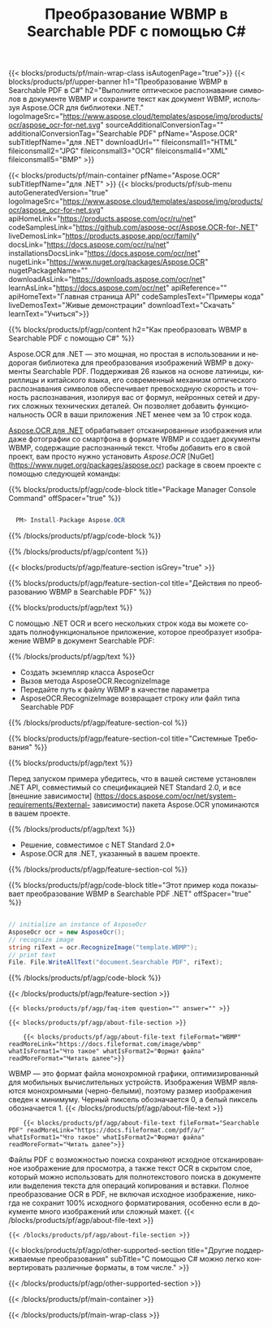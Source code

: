 ﻿---
title: Преобразование WBMP в Searchable PDF с помощью C# 
weight: 3920
url: /ru/net/conversion/wbmp-to-searchable_pdf/ 
lang: ru
langdirlevel: 2
locales: ja,it,ru,de,es,fr,nl,id,lt,pl,pt,vi,tr,ko
description: Пример кода для преобразования WBMP в Searchable PDF C#. Используйте пример кода API для пакетного преобразования файлов WBMP в Searchable PDF в VB.NET, Asp.NET или любом приложении на основе .NET.
---

{{< blocks/products/pf/main-wrap-class isAutogenPage="true">}}
{{< blocks/products/pf/upper-banner h1="Преобразование WBMP в Searchable PDF в C#" h2="Выполните оптическое распознавание символов в документе WBMP и сохраните текст как документ WBMP, используя Aspose.OCR для библиотеки .NET." logoImageSrc="https://www.aspose.cloud/templates/aspose/img/products/ocr/aspose_ocr-for-net.svg" sourceAdditionalConversionTag="" additionalConversionTag="Searchable PDF" pfName="Aspose.OCR" subTitlepfName="для .NET" downloadUrl="" fileiconsmall1="HTML" fileiconsmall2="JPG" fileiconsmall3="OCR" fileiconsmall4="XML" fileiconsmall5="BMP" >}}


{{< blocks/products/pf/main-container pfName="Aspose.OCR" subTitlepfName="для .NET" >}}
{{< blocks/products/pf/sub-menu autoGeneratedVersion="true" logoImageSrc="https://www.aspose.cloud/templates/aspose/img/products/ocr/aspose_ocr-for-net.svg" apiHomeLink="https://products.aspose.com/ocr/ru/net" codeSamplesLink="https://github.com/aspose-ocr/Aspose.OCR-for-.NET" liveDemosLink="https://products.aspose.app/ocr/family" docsLink="https://docs.aspose.com/ocr/ru/net" installationsDocsLink="https://docs.aspose.com/ocr/net" nugetLink="https://www.nuget.org/packages/Aspose.OCR" nugetPackageName="" downloadAsLink="https://downloads.aspose.com/ocr/net" learnAsLink="https://docs.aspose.com/ocr/net" apiReference="" apiHomeText="Главная страница API" codeSamplesText="Примеры кода" liveDemosText="Живые демонстрации" downloadText="Скачать" learnText="Учиться">}}

{{% blocks/products/pf/agp/content h2="Как преобразовать WBMP в Searchable PDF с помощью C#" %}}

Aspose.OCR для .NET — это мощная, но простая в использовании и недорогая библиотека для преобразования изображений WBMP в документы Searchable PDF. Поддерживая 26 языков на основе латиницы, кириллицы и китайского языка, его современный механизм оптического распознавания символов обеспечивает превосходную скорость и точность распознавания, изолируя вас от формул, нейронных сетей и других сложных технических деталей. Он позволяет добавить функциональность OCR в ваши приложения .NET менее чем за 10 строк кода.

[Aspose.OCR для .NET](https://products.aspose.com/ocr/net)
 обрабатывает отсканированные изображения или даже фотографии со смартфона в формате WBMP и создает документы WBMP, содержащие распознанный текст. Чтобы добавить его в свой проект, вам просто нужно установить *Aspose.OCR*
 [NuGet] (https://www.nuget.org/packages/aspose.ocr)
 package в своем проекте с помощью следующей команды:

{{% blocks/products/pf/agp/code-block title="Package Manager Console Command" offSpacer="true" %}}

```cs

  PM> Install-Package Aspose.OCR

```

{{% /blocks/products/pf/agp/code-block %}}

{{% /blocks/products/pf/agp/content %}}

{{< blocks/products/pf/agp/feature-section isGrey="true" >}}

{{% blocks/products/pf/agp/feature-section-col title="Действия по преобразованию WBMP в Searchable PDF" %}}

{{% blocks/products/pf/agp/text %}}

С помощью .NET OCR и всего нескольких строк кода вы можете создать полнофункциональное приложение, которое преобразует изображение WBMP в документ Searchable PDF:

{{% /blocks/products/pf/agp/text %}}

+ Создать экземпляр класса AsposeOcr
+ Вызов метода AsposeOCR.RecognizeImage
+ Передайте путь к файлу WBMP в качестве параметра
+ AsposeOCR.RecognizeImage возвращает строку или файл типа Searchable PDF

{{% /blocks/products/pf/agp/feature-section-col %}}

{{% blocks/products/pf/agp/feature-section-col title="Системные Требования" %}}

{{% blocks/products/pf/agp/text %}}

Перед запуском примера убедитесь, что в вашей системе установлен .NET API, совместимый со спецификацией NET Standard 2.0, и все [внешние зависимости] (https://docs.aspose.com/ocr/net/system-requirements/#external- зависимости) пакета Aspose.OCR упоминаются в вашем проекте.

{{% /blocks/products/pf/agp/text %}}

- Решение, совместимое с NET Standard 2.0+
- Aspose.OCR для .NET, указанный в вашем проекте.

{{% /blocks/products/pf/agp/feature-section-col %}}

{{% blocks/products/pf/agp/code-block title="Этот пример кода показывает преобразование WBMP в Searchable PDF .NET" offSpacer="true" %}}

```cs

// initialize an instance of AsposeOcr
AsposeOcr ocr = new AsposeOcr();
// recognize image
string riText = ocr.RecognizeImage("template.WBMP");
// print text
File. File.WriteAllText("document.Searchable PDF", riText);

```

{{% /blocks/products/pf/agp/code-block %}}

{{< /blocks/products/pf/agp/feature-section >}}

    {{< blocks/products/pf/agp/faq-item question="" answer="" >}}

    {{< blocks/products/pf/agp/about-file-section >}}
       
        {{< blocks/products/pf/agp/about-file-text fileFormat="WBMP" readMoreLink="https://docs.fileformat.com/image/wbmp" whatIsFormat1="Что такое" whatIsFormat2="Формат файла" readMoreFormat="Читать далее">}}
WBMP — это формат файла монохромной графики, оптимизированный для мобильных вычислительных устройств.
Изображения WBMP являются монохромными (черно-белыми), поэтому размер изображения сведен к минимуму. Черный пиксель обозначается 0, а белый пиксель обозначается 1.
        {{< /blocks/products/pf/agp/about-file-text >}}

        {{< blocks/products/pf/agp/about-file-text fileFormat="Searchable PDF" readMoreLink="https://docs.fileformat.com/pdf/a/" whatIsFormat1="Что такое" whatIsFormat2="Формат файла" readMoreFormat="Читать далее">}}
Файлы PDF с возможностью поиска сохраняют исходное отсканированное изображение для просмотра, а также текст OCR в скрытом слое, который можно использовать для полнотекстового поиска в документе или выделения текста для операций копирования и вставки.
Полное преобразование OCR в PDF, не включая исходное изображение, никогда не сохранит 100% исходного форматирования, особенно если в документе много изображений или сложный макет.
        {{< /blocks/products/pf/agp/about-file-text >}}

    {{< /blocks/products/pf/agp/about-file-section >}}

<!-- aboutfile Ends -->

{{< blocks/products/pf/agp/other-supported-section title="Другие поддерживаемые преобразования" subTitle="С помощью C# можно легко конвертировать различные форматы, в том числе." >}}



{{< /blocks/products/pf/agp/other-supported-section >}}

{{< /blocks/products/pf/main-container >}}
    
{{< /blocks/products/pf/main-wrap-class >}}
